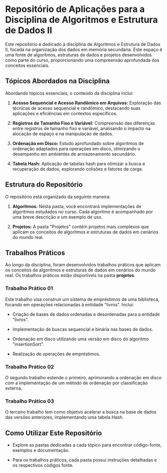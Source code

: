# Repositório de Aplicações para a Disciplina de Algoritmos e Estrutura de Dados II

Este repositório é dedicado à disciplina de Algoritmos e Estrutura de Dados II, focada na organização dos dados em memória secundária. Este espaço é uma fonte de algoritmos, estruturas de dados e projetos desenvolvidos como parte do curso, proporcionando uma compreensão aprofundada dos conceitos essenciais.

## Tópicos Abordados na Disciplina
Abordando tópicos essenciais, o conteúdo da disciplina inclui:

  1. **Acesso Sequencial e Acesso Randômico em Arquivos:** Exploração das técnicas de acesso sequencial e randômico, destacando suas aplicações e eficiências em contextos específicos.
     
  2. **Registros de Tamanho Fixo e Variável:** Compreensão das diferenças entre registros de tamanho fixo e variável, analisando o impacto na alocação de espaço e na manipulação de dados.
     
  3. **Ordenação em Disco:** Estudo aprofundado sobre algoritmos de ordenação adaptados para operações em disco, otimizando o desempenho em ambientes de armazenamento secundário.
     
  4. **Tabela Hash:** Aplicação de tabelas hash para otimizar a busca e recuperação de dados, explorando colisões e fatores de carga.

## Estrutura do Repositório

O repositório está organizado da seguinte maneira:

  1. **Algoritmos:** Nesta pasta, você encontrará implementações de algoritmos estudados no curso. Cada algoritmo é acompanhado por uma breve descrição e um exemplo de uso.
  
  2. **Projetos:** A pasta "Projetos" contém projetos mais complexos que aplicam os conceitos de algoritmos e estruturas de dados em cenários do mundo real.

## Trabalhos Práticos
Ao longo da disciplina, foram desenvolvidos trabalhos práticos que aplicam os conceitos de algoritmos e estruturas de dados em cenários do mundo real. Os trabalhos práticos estão disponíveis na pasta **projetos**.

### Trabalho Prático 01
Este trabalho visa construir um sistema de empréstimos de uma biblioteca, focando em operações relacionadas à entidade "livros". Inclui:
  
  - Criação de bases de dados ordenadas e desordenadas para a entidade "livros".

  - Implementação de buscas sequencial e binária nas bases de dados.

  - Ordenação em disco utilizando uma versão em disco do algoritmo "insertionSort".

  - Realização de operações de empréstimos.

### Trabalho Prático 02
O segundo trabalho estende o primeiro, aprimorando a ordenação em disco com a implementação de um método de ordenação por classificação externa.

### Trabalho Prático 03
O terceiro trabalho tem como objetivo acelerar a busca na base de dados das versões anteriores, implementando uma tabela Hash. 

## Como Utilizar Este Repositório
  - Explore as pastas dedicadas a cada tópico para encontrar código-fonte, exemplos e documentação.
    
  - Para os trabalhos práticos, cada pasta possui instruções detalhadas e os respectivos códigos fonte.
